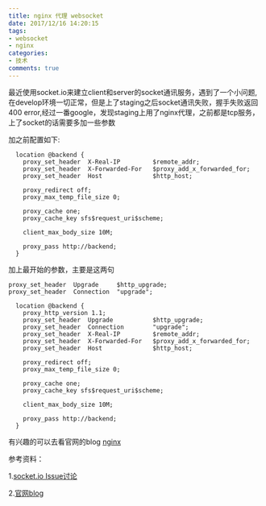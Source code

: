 ```yaml
---
title: nginx 代理 websocket
date: 2017/12/16 14:20:15
tags: 
- websocket
- nginx
categories:
- 技术
comments: true
---
```

最近使用socket.io来建立client和server的socket通讯服务，遇到了一个小问题,在develop环境一切正常，但是上了staging之后socket通讯失败，握手失败返回400 error,经过一番google，发现staging上用了nginx代理，之前都是tcp服务，上了socket的话需要多加一些参数

加之前配置如下:
```
  location @backend {
    proxy_set_header  X-Real-IP         $remote_addr;
    proxy_set_header  X-Forwarded-For   $proxy_add_x_forwarded_for;
    proxy_set_header  Host              $http_host;

    proxy_redirect off;
    proxy_max_temp_file_size 0;

    proxy_cache one;
    proxy_cache_key sfs$request_uri$scheme;

    client_max_body_size 10M;

    proxy_pass http://backend;
  }
```
加上最开始的参数，主要是这两句
```
proxy_set_header  Upgrade     $http_upgrade;
proxy_set_header  Connection  "upgrade";
```
```
  location @backend {
    proxy_http_version 1.1;
    proxy_set_header  Upgrade           $http_upgrade;
    proxy_set_header  Connection        "upgrade";
    proxy_set_header  X-Real-IP         $remote_addr;
    proxy_set_header  X-Forwarded-For   $proxy_add_x_forwarded_for;
    proxy_set_header  Host              $http_host;

    proxy_redirect off;
    proxy_max_temp_file_size 0;

    proxy_cache one;
    proxy_cache_key sfs$request_uri$scheme;

    client_max_body_size 10M;

    proxy_pass http://backend;
  }
```

有兴趣的可以去看官网的blog [nginx](https://www.nginx.com/blog/websocket-nginx/)

参考资料：

1.[socket.io Issue讨论](https://github.com/socketio/socket.io/issues/1942)

2.[官网blog](https://www.nginx.com/blog/websocket-nginx/)